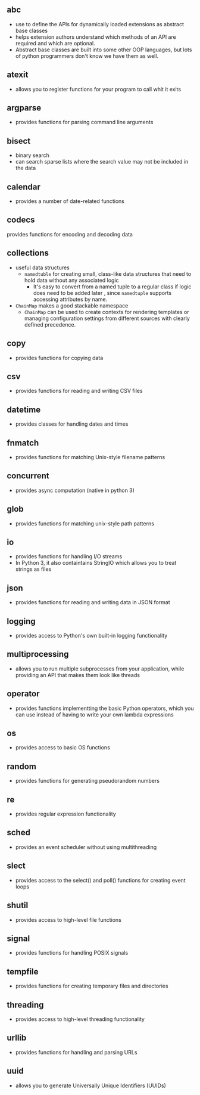 ## abc
- use to define the APIs for dynamically loaded extensions as abstract base classes
- helps extension authors understand which methods of an API are required and which are optional.
- Abstract base classes are built into some other OOP languages, but lots of python programmers don't know we have them as well.

## atexit
- allows you to register functions for your program to call whit it exits

## argparse
- provides functions for parsing command line arguments

## bisect
- binary search
- can search sparse lists where the search value may not be included in the data

## calendar
- provides a number of date-related functions

## codecs
provides functions for encoding and decoding data

## collections
- useful data structures
	- `namedtuble` for creating small, class-like data structures that need to hold data without any associated logic
		- It's easy to convert from a named tuple to a regular class if logic does need to be added later , since `namedtuple` supports accessing attributes by name.
- `ChainMap` makes a good stackable namespace
	- `ChainMap` can be used to create contexts for rendering templates or managing configuration settings from different sources with clearly defined precedence.

## copy
- provides functions for copying data

## csv
- provides functions for reading and writing CSV files

## datetime
- provides classes for handling dates and times

## fnmatch
- provides functions for matching Unix-style filename patterns

## concurrent
- provides async computation (native in python 3)

## glob
- provides functions for matching unix-style path patterns

## io
- provides functions for handling I/O streams
- In Python 3, it also containtains StringIO which allows you to treat strings as files

## json 
- provides functions for reading and writing data in JSON format

## logging
- provides access to Python's own built-in logging functionality

## multiprocessing
- allows you to run multiple subprocesses from your application, while providing an API that makes them look like threads

## operator
- provides functions implementting the basic Python operators, which you can use instead of having to write your own lambda expressions

## os
- provides access to basic OS functions

## random
- provides functions for generating pseudorandom numbers

## re
- provides regular expression functionality

## sched
- provides an event scheduler without using multithreading

## slect
- provides access to the select() and poll() functions for creating event loops

## shutil
- provides access to high-level file functions

## signal
- provides functions for handling POSIX signals

## tempfile
- provides functions for creating temporary files and directories

## threading 
- provides access to high-level threading functionality

## urllib
- provides functions for handling and parsing URLs

## uuid
- allows you to generate Universally Unique Identifiers (UUIDs)